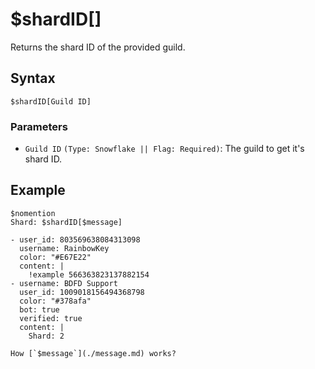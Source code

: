 # $shardID[]
Returns the shard ID of the provided guild.

## Syntax
```
$shardID[Guild ID]
```

### Parameters 
- `Guild ID` `(Type: Snowflake || Flag: Required)`: The guild to get it's shard ID.

## Example
```
$nomention
Shard: $shardID[$message]
```

``` discord yaml
- user_id: 803569638084313098
  username: RainbowKey
  color: "#E67E22"
  content: |
    !example 566363823137882154
- username: BDFD Support
  user_id: 1009018156494368798
  color: "#378afa"
  bot: true
  verified: true
  content: |
    Shard: 2
```

```admonish question title="What is this?"
How [`$message`](./message.md) works?
```
